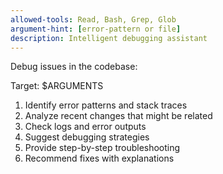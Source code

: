 ```yaml
---
allowed-tools: Read, Bash, Grep, Glob
argument-hint: [error-pattern or file]
description: Intelligent debugging assistant
---
```


Debug issues in the codebase:

Target: $ARGUMENTS

1. Identify error patterns and stack traces
2. Analyze recent changes that might be related
3. Check logs and error outputs
4. Suggest debugging strategies
5. Provide step-by-step troubleshooting
6. Recommend fixes with explanations
